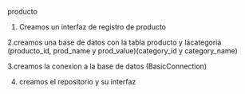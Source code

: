 producto
1. Creamos un interfaz de registro de producto


2.creamos una base de datos con la tabla producto y lacategoria (producto_id, prod_name y prod_value)(category_id y category_name)


3.creamos la conexion a la base de datos (BasicConnection)


4. creamos el repositorio y su interfaz
